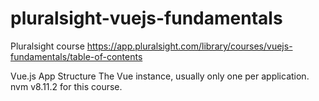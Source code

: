 # pluralsight-vuejs-fundamentals
Pluralsight course https://app.pluralsight.com/library/courses/vuejs-fundamentals/table-of-contents

Vue.js App Structure
The Vue instance, usually only one per application.
nvm v8.11.2 for this course.
